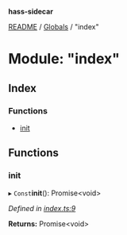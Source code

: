 **hass-sidecar**

[README](../README.md) / [Globals](../globals.md) / "index"

# Module: "index"

## Index

### Functions

* [init](_index_.md#init)

## Functions

### init

▸ `Const`**init**(): Promise\<void>

*Defined in [index.ts:9](https://github.com/danitetus/hass-sidecar/blob/ebe6f85/src/index.ts#L9)*

**Returns:** Promise\<void>
